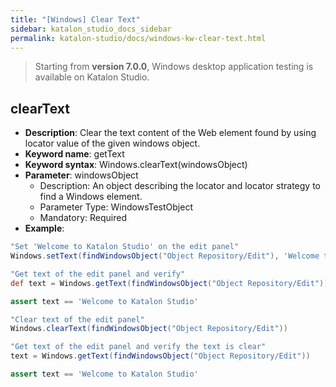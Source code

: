 ```yaml
---
title: "[Windows] Clear Text"
sidebar: katalon_studio_docs_sidebar
permalink: katalon-studio/docs/windows-kw-clear-text.html
---
```

> Starting from **version 7.0.0**, Windows desktop application testing is available on Katalon Studio.

## clearText

* **Description**: Clear the text content of the Web element found by using locator value of the given windows object.
* **Keyword name**: getText
* **Keyword syntax**: Windows.clearText(windowsObject)
* **Parameter**: windowsObject
  * Description: An object describing the locator and locator strategy to find a Windows element.
  * Parameter Type: WindowsTestObject
  * Mandatory: Required
* **Example**:

``` groovy
"Set 'Welcome to Katalon Studio' on the edit panel"
Windows.setText(findWindowsObject("Object Repository/Edit"), 'Welcome to Katalon Studio')

"Get text of the edit panel and verify"
def text = Windows.getText(findWindowsObject("Object Repository/Edit"))

assert text == 'Welcome to Katalon Studio'

"Clear text of the edit panel"
Windows.clearText(findWindowsObject("Object Repository/Edit"))

"Get text of the edit panel and verify the text is clear"
text = Windows.getText(findWindowsObject("Object Repository/Edit"))

assert text == 'Welcome to Katalon Studio'
```
